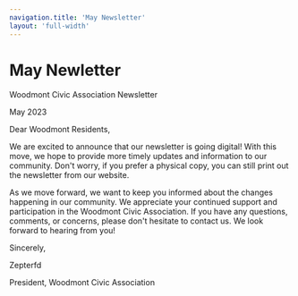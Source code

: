 ```yaml
---
navigation.title: 'May Newsletter'
layout: 'full-width'
---
```


# May Newletter

Woodmont Civic Association Newsletter

May 2023

Dear Woodmont Residents,

We are excited to announce that our newsletter is going digital! With this move, we hope to provide more timely updates and information to our community. Don't worry, if you prefer a physical copy, you can still print out the newsletter from our website.

As we move forward, we want to keep you informed about the changes happening in our community. We appreciate your continued support and participation in the Woodmont Civic Association. If you have any questions, comments, or concerns, please don't hesitate to contact us. We look forward to hearing from you!

Sincerely,

Zepterfd

President, Woodmont Civic Association
